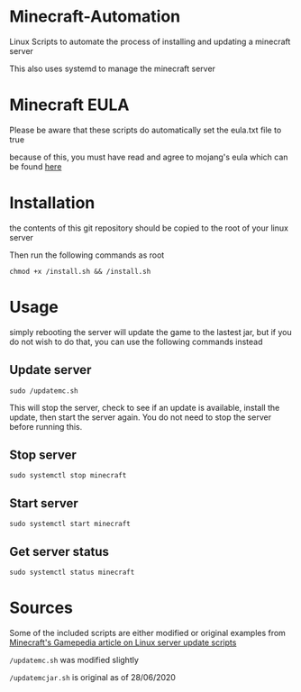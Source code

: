 # Minecraft-Automation
Linux Scripts to automate the process of installing and updating a minecraft server

This also uses systemd to manage the minecraft server

# Minecraft EULA
Please be aware that these scripts do automatically set the eula.txt file to true

because of this, you must have read and agree to mojang's eula which can be found [here](https://account.mojang.com/documents/minecraft_eula)

# Installation
the contents of this git repository should be copied to the root of your linux server

Then run the following commands as root

`chmod +x /install.sh && /install.sh`

# Usage
simply rebooting the server will update the game to the lastest jar, but if you do not wish to do that, you can use the following commands instead

## Update server
`sudo /updatemc.sh`

This will stop the server, check to see if an update is available, install the update, then start the server again. You do not need to stop the server before running this.

## Stop server
`sudo systemctl stop minecraft`

## Start server
`sudo systemctl start minecraft`

## Get server status
`sudo systemctl status minecraft`

# Sources
Some of the included scripts are either modified or original examples from [Minecraft's Gamepedia article on Linux server update scripts](https://minecraft.gamepedia.com/Tutorials/Linux_server_update_script)

`/updatemc.sh` was modified slightly

`/updatemcjar.sh` is original as of 28/06/2020